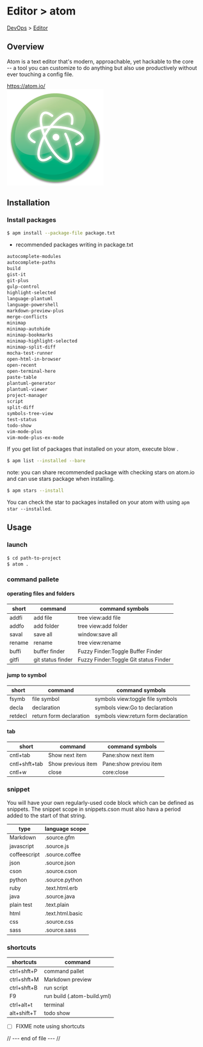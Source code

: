 # Editor > atom
[DevOps](../index.md) > [Editor](index.md)

## Overview
Atom is a text editor that's modern, approachable, yet hackable to the core -- a tool you can customize to do anything but also use productively without ever touching a config file.

https://atom.io/  
![atom-log](img/atom-log.png)

## Installation

### Install packages
```bash
$ apm install --package-file package.txt
```

* recommended packages writing in package.txt
```
autocomplete-modules
autocomplete-paths
build
gist-it
git-plus
gulp-control
highlight-selected
language-plantuml
language-powershell
markdown-preview-plus
merge-conflicts
minimap
minimap-autohide
minimap-bookmarks
minimap-highlight-selected
minimap-split-diff
mocha-test-runner
open-html-in-browser
open-recent
open-terminal-here
paste-table
plantuml-generator
plantuml-viewer
project-manager
script
split-diff
symbols-tree-view
test-status
todo-show
vim-mode-plus
vim-mode-plus-ex-mode
```

If you get list of packages that installed on your atom, execute blow .

```bash
$ apm list --installed --bare
```

note: you can share recommended package with checking stars on atom.io and can use stars package when installing.

```bash
$ apm stars --install
```

You can check the star to packages installed on your atom with using `apm star --installed`.

## Usage
### launch
```
$ cd path-to-project
$ atom .
```

### command pallete

#### operating files and folders

|short   |command       |command symbols        |
|--------|--------------|-----------------------|
|addfi   |add file      |tree view:add file     |
|addfo   |add folder    |tree view:add folder   |
|saval   |save all      |window:save all        |
|rename  |rename        |tree view:rename       |
|buffi   |buffer finder |Fuzzy Finder:Toggle Buffer Finder |
|gitfi   |git status finder|Fuzzy Finder:Toggle Git status Finder |

#### jump to symbol

|short   |command       |command symbols                   |
|--------|--------------|----------------------------------|
|fsymb   |file symbol   |symbols view:toggle file symbols  |
|decla   |declaration   |symbols view:Go to declaration    |
|retdecl |return form declaration|symbols view:return form declaration |

#### tab
|short         |command           |command symbols        |
|--------------|------------------|-----------------------|
|cntl+tab      |Show next item    |Pane:show next item    |
|cntl+shft+tab |Show previous item|Pane:show previou item |
|cntl+w        |close             |core:close             |


### snippet
You will have your own regularly-used code block which can be defined as snippets.
The snippet scope in snippets.cson must also hava a period added to the start of that string.

|type        |language scope   |
|------------|-----------------|
|Markdown    |.source.gfm      |
|javascript  |.source.js       |
|coffeescript|.source.coffee   |
|json        |.source.json     |
|cson        |.source.cson     |
|python      |.source.python   |
|ruby        |.text.html.erb   |
|java        |.source.java     |
|plain test  |.text.plain      |
|html        |.text.html.basic |
|css         |.source.css      |
|sass        |.source.sass     |

### shortcuts
|shortcuts   |command          |
|------------|-----------------|
|ctrl+shft+P |command pallet   |
|ctrl+shft+M |Markdown preview |
|ctrl+shft+B |run script       |
|F9          |run build (.atom-build.yml) |
|ctrl+alt+t  |terminal         |
|alt+shift+T |todo show        |

 - [ ] FIXME note using shortcuts

// --- end of file --- //
